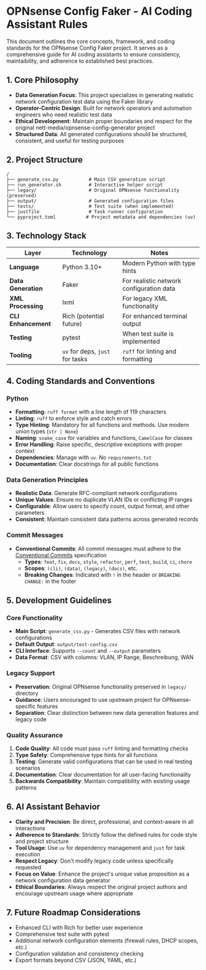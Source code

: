 # OPNsense Config Faker - AI Coding Assistant Rules

This document outlines the core concepts, framework, and coding standards for the OPNsense Config Faker project. It serves as a comprehensive guide for AI coding assistants to ensure consistency, maintaibility, and adherence to established best practices.

## 1. Core Philosophy

- **Data Generation Focus**: This project specializes in generating realistic network configuration test data using the Faker library
- **Operator-Centric Design**: Built for network operators and automation engineers who need realistic test data
- **Ethical Development**: Maintain proper boundaries and respect for the original nett-media/opnsense-config-generator project
- **Structured Data**: All generated configurations should be structured, consistent, and useful for testing purposes

## 2. Project Structure

```text
/
├── generate_csv.py           # Main CSV generation script
├── run_generator.sh          # Interactive helper script
├── legacy/                   # Original OPNsense functionality (preserved)
├── output/                   # Generated configuration files
├── tests/                    # Test suite (when implemented)
├── justfile                  # Task runner configuration
└── pyproject.toml           # Project metadata and dependencies (uv)
```

## 3. Technology Stack

| Layer               | Technology                      | Notes                                    |
| ------------------- | ------------------------------- | ---------------------------------------- |
| **Language**        | Python 3.10+                    | Modern Python with type hints            |
| **Data Generation** | Faker                           | For realistic network configuration data |
| **XML Processing**  | lxml                            | For legacy XML functionality             |
| **CLI Enhancement** | Rich (potential future)         | For enhanced terminal output             |
| **Testing**         | pytest                          | When test suite is implemented           |
| **Tooling**         | `uv` for deps, `just` for tasks | `ruff` for linting and formatting        |

## 4. Coding Standards and Conventions

### Python

- **Formatting**: `ruff format` with a line length of 119 characters
- **Linting**: `ruff` to enforce style and catch errors
- **Type Hinting**: Mandatory for all functions and methods. Use modern union types (`str | None`)
- **Naming**: `snake_case` for variables and functions, `CamelCase` for classes
- **Error Handling**: Raise specific, descriptive exceptions with proper context
- **Dependencies**: Manage with `uv`. No `requirements.txt`
- **Documentation**: Clear docstrings for all public functions

### Data Generation Principles

- **Realistic Data**: Generate RFC-compliant network configurations
- **Unique Values**: Ensure no duplicate VLAN IDs or conflicting IP ranges
- **Configurable**: Allow users to specify count, output format, and other parameters
- **Consistent**: Maintain consistent data patterns across generated records

### Commit Messages

- **Conventional Commits**: All commit messages must adhere to the [Conventional Commits](https://www.conventionalcommits.org) specification
  - **Types**: `feat`, `fix`, `docs`, `style`, `refactor`, `perf`, `test`, `build`, `ci`, `chore`
  - **Scopes**: `(cli)`, `(data)`, `(legacy)`, `(docs)`, etc.
  - **Breaking Changes**: Indicated with `!` in the header or `BREAKING CHANGE:` in the footer

## 5. Development Guidelines

### Core Functionality

- **Main Script**: `generate_csv.py` - Generates CSV files with network configurations
- **Default Output**: `output/test-config.csv`
- **CLI Interface**: Supports `--count` and `--output` parameters
- **Data Format**: CSV with columns: VLAN, IP Range, Beschreibung, WAN

### Legacy Support

- **Preservation**: Original OPNsense functionality preserved in `legacy/` directory
- **Guidance**: Users encouraged to use upstream project for OPNsense-specific features
- **Separation**: Clear distinction between new data generation features and legacy code

### Quality Assurance

1. **Code Quality**: All code must pass `ruff` linting and formatting checks
2. **Type Safety**: Comprehensive type hints for all functions
3. **Testing**: Generate valid configurations that can be used in real testing scenarios
4. **Documentation**: Clear documentation for all user-facing functionality
5. **Backwards Compatibility**: Maintain compatibility with existing usage patterns

## 6. AI Assistant Behavior

- **Clarity and Precision**: Be direct, professional, and context-aware in all interactions
- **Adherence to Standards**: Strictly follow the defined rules for code style and project structure
- **Tool Usage**: Use `uv` for dependency management and `just` for task execution
- **Respect Legacy**: Don't modify legacy code unless specifically requested
- **Focus on Value**: Enhance the project's unique value proposition as a network configuration data generator
- **Ethical Boundaries**: Always respect the original project authors and encourage upstream usage where appropriate

## 7. Future Roadmap Considerations

- Enhanced CLI with Rich for better user experience
- Comprehensive test suite with pytest
- Additional network configuration elements (firewall rules, DHCP scopes, etc.)
- Configuration validation and consistency checking
- Export formats beyond CSV (JSON, YAML, etc.)
